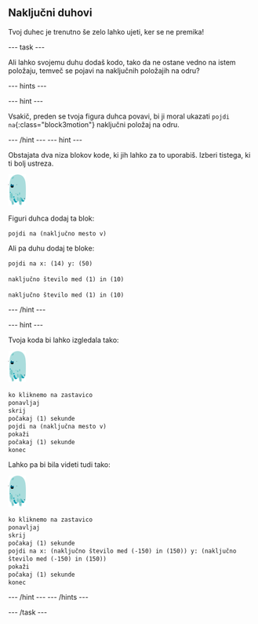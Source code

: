 ## Naključni duhovi

Tvoj duhec je trenutno še zelo lahko ujeti, ker se ne premika!

--- task ---

Ali lahko svojemu duhu dodaš kodo, tako da ne ostane vedno na istem položaju, temveč se pojavi na naključnih položajih na odru?

--- hints ---

--- hint ---

Vsakič, preden se tvoja figura duhca povavi, bi ji moral ukazati `pojdi na`{:class="block3motion"} naključni položaj na odru.

--- /hint --- --- hint ---

Obstajata dva niza blokov kode, ki jih lahko za to uporabiš. Izberi tistega, ki ti bolj ustreza.

![figura-duhca](images/ghost-sprite.png)

Figuri duhca dodaj ta blok:

```blocks3
pojdi na (naključno mesto v)
```

Ali pa duhu dodaj te bloke:

```blocks3
pojdi na x: (14) y: (50)

naključno število med (1) in (10)

naključno število med (1) in (10)
```

--- /hint ---

--- hint ---

Tvoja koda bi lahko izgledala tako:

![figura-duhca](images/ghost-sprite.png)

```blocks3
ko kliknemo na zastavico
ponavljaj
skrij
počakaj (1) sekunde
pojdi na (naključna mesto v)
pokaži
počakaj (1) sekunde
konec
```

Lahko pa bi bila videti tudi tako:

![figura-duhca](images/ghost-sprite.png)

```blocks3
ko kliknemo na zastavico
ponavljaj
skrij
počakaj (1) sekunde
pojdi na x: (naključno število med (-150) in (150)) y: (naključno število med (-150) in (150))
pokaži
počakaj (1) sekunde
konec
```

--- /hint --- --- /hints ---

--- /task ---
